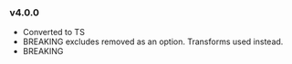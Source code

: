 ### v4.0.0

- Converted to TS
- BREAKING excludes removed as an option. Transforms used instead.
- BREAKING 